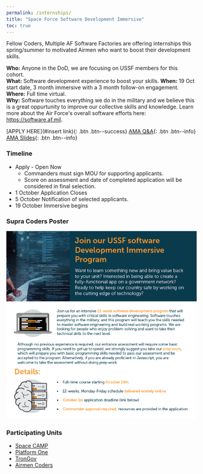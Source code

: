 ```yaml
---
permalink: /internships/
title: "Space Force Software Development Immersive"
toc: true
---
```

  


Fellow Coders,
Multiple AF Software Factories are offering internships this spring/summer to motivated Airmen who want to boost their development skills. 

**Who:** Anyone in the DoD, we are focusing on USSF members for this cohort.  
**What:** Software development experience to boost your skills.
**When:** 19 Oct start date, 3 month immersive with a 3 month follow-on engagement.
**Where:** Full time virtual.  
**Why:** Software touches everything we do in the military and we believe this is a great oppurtunity to improve our collective skills and knowledge. Learn more about the Air Force's overall software efforts here: <https://software.af.mil>.  

[APPLY HERE](#insert link){: .btn .btn--success}  [AMA Q&A](https://docs.google.com/document/d/1NwCyP9VU-_hMBIxS-ybHW4dczB6aXrF7UVgjoUVEikA/){: .btn .btn--info} [AMA Slides](/assets/docs/2020-04-24-InternshipSlideDeck.pdf){: .btn .btn--info}


### Timeline
* Apply - Open Now
  - Commanders must sign MOU for supporting applicants. 
  - Score on assessment and date of completed application will be considered in final selection.
* 1 October Application Closes
* 5 October Notification of selected applicants.
* 19 October Immersive begins

### Supra Coders Poster
 ![Info Poster](assets/images/USSFSoftwareDevImmersiveFlyer.PNG)


### Participating Units
* [Space CAMP](https://software.af.mil/softwarefactory/spacecamp/)
* [Platform One](https://software.af.mil/team/platformone/)
* [TronGov](https://tronaf.dev)
* [Airmen Coders](https://airmencoders.us)
    



